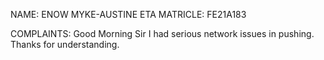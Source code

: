 NAME: ENOW MYKE-AUSTINE ETA
MATRICLE: FE21A183

COMPLAINTS: Good Morning Sir I had serious network issues in pushing. Thanks for understanding.

